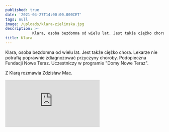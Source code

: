 ```yaml
---
published: true
date: '2021-04-27T14:00:00.000CET'
tags: null
image: /uploads/klara-zielinska.jpg
description: >-
            Klara, osoba bezdomna od wielu lat. Jest także ciężko chora. Lekarze nie potrafią poprawnie zdiagnozować przyczyny choroby. Podopieczna Fundacji Nowe Teraz. Uczestniczy w programie "Domy Nowe Teraz".
title: Klara
---
```


Klara, osoba bezdomna od wielu lat. Jest także ciężko chora. Lekarze nie potrafią poprawnie zdiagnozować przyczyny choroby. Podopieczna Fundacji Nowe Teraz. Uczestniczy w programie "Domy Nowe Teraz".

Z Klarą rozmawia Zdzisław Mac.

<div class="relative" style="padding-bottom: 56.25%">
<iframe class="absolute w-full h-full" src="https://www.youtube.com/embed/S2Kouspq6UQ" frameborder="0" allow="accelerometer; autoplay; clipboard-write; encrypted-media; gyroscope; picture-in-picture" allowfullscreen></iframe>
</div>
